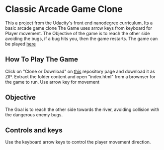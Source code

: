 # Classic Arcade Game Clone
This a project from the Udacity's front end nanodegree curriculum, Its a basic arcade game clone
The Game uses arrow keys from keyboard for Player movement.
The Objective of the game is to reach the other side avoiding the bugs, if a bug hits you, then the game restarts.
The game can be played [here](http://arcade-clone.surge.sh/)
## How To Play The Game
Click on "Clone or Download" on [this]() repository page and download it as ZIP. Extract the folder content and open "index.html" from a brownser for the game to run.
Use arrow key for movement
## Objective
The Goal is to reach the other side towards the river, avoiding collision with the dangerous enemy bugs.
## Controls and keys
Use the keyboard arrow keys to control the player movement direction.